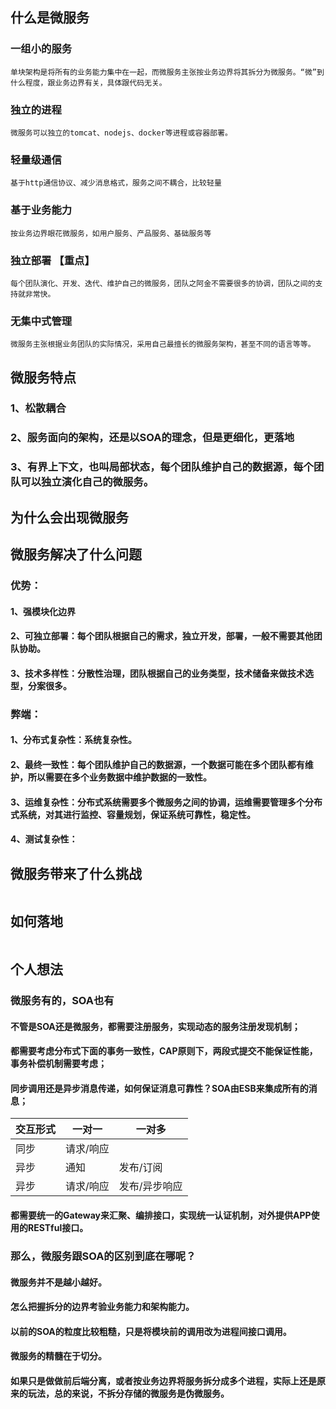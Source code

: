 ## 什么是微服务

### 一组小的服务
    单块架构是将所有的业务能力集中在一起，而微服务主张按业务边界将其拆分为微服务。“微”到什么程度，跟业务边界有关，具体跟代码无关。

### 独立的进程
    微服务可以独立的tomcat、nodejs、docker等进程或容器部署。
### 轻量级通信
    基于http通信协议、减少消息格式，服务之间不耦合，比较轻量
### 基于业务能力
    按业务边界眼花微服务，如用户服务、产品服务、基础服务等
### 独立部署 【重点】  
    每个团队演化、开发、迭代、维护自己的微服务，团队之阿金不需要很多的协调，团队之间的支持就非常快。

### 无集中式管理
    微服务主张根据业务团队的实际情况，采用自己最擅长的微服务架构，甚至不同的语言等等。



##  微服务特点 


### 1、松散耦合

### 2、服务面向的架构，还是以SOA的理念，但是更细化，更落地

### 3、有界上下文，也叫局部状态，每个团队维护自己的数据源，每个团队可以独立演化自己的微服务。

##  为什么会出现微服务 


##  微服务解决了什么问题 

### 优势：

####   1、强模块化边界
####   2、可独立部署：每个团队根据自己的需求，独立开发，部署，一般不需要其他团队协助。
####   3、技术多样性：分散性治理，团队根据自己的业务类型，技术储备来做技术选型，分案很多。


### 弊端：
####   1、分布式复杂性：系统复杂性。
####   2、最终一致性：每个团队维护自己的数据源，一个数据可能在多个团队都有维护，所以需要在多个业务数据中维护数据的一致性。
####   3、运维复杂性：分布式系统需要多个微服务之间的协调，运维需要管理多个分布式系统，对其进行监控、容量规划，保证系统可靠性，稳定性。
####   4、测试复杂性：



##  微服务带来了什么挑战 

```

```

##  如何落地 
```

```

##  个人想法 

### 微服务有的，SOA也有
####  不管是SOA还是微服务，都需要注册服务，实现动态的服务注册发现机制；
####  都需要考虑分布式下面的事务一致性，CAP原则下，两段式提交不能保证性能，事务补偿机制需要考虑；
####  同步调用还是异步消息传递，如何保证消息可靠性？SOA由ESB来集成所有的消息；
交互形式| 一对一 | 一对多 
--- | --- | ---
同步 | 请求/响应 |  
异步 | 通知 | 发布/订阅
异步 | 请求/响应 | 发布/异步响应

####  都需要统一的Gateway来汇聚、编排接口，实现统一认证机制，对外提供APP使用的RESTful接口。


### 那么，微服务跟SOA的区别到底在哪呢？
#### 微服务并不是越小越好。
#### 怎么把握拆分的边界考验业务能力和架构能力。
#### 以前的SOA的粒度比较粗糙，只是将模块前的调用改为进程间接口调用。
#### 微服务的精髓在于切分。
#### 如果只是做做前后端分离，或者按业务边界将服务拆分成多个进程，实际上还是原来的玩法，总的来说，不拆分存储的微服务是伪微服务。


